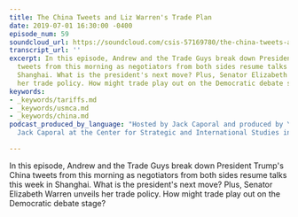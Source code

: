 ```yaml
---
title: The China Tweets and Liz Warren's Trade Plan
date: 2019-07-01 16:30:00 -0400
episode_num: 59
soundcloud_url: https://soundcloud.com/csis-57169780/the-china-tweets-and-liz-warrens-trade-plan
transcript_url: ''
excerpt: In this episode, Andrew and the Trade Guys break down President Trump's China
  tweets from this morning as negotiators from both sides resume talks this week in
  Shanghai. What is the president's next move? Plus, Senator Elizabeth Warren unveils
  her trade policy. How might trade play out on the Democratic debate stage?
keywords:
- _keywords/tariffs.md
- _keywords/usmca.md
- _keywords/china.md
podcast_produced_by_language: "Hosted by Jack Caporal and produced by Yumi Araki and
  Jack Caporal at the Center for Strategic and International Studies in Washington.\n\n"

---
```

In this episode, Andrew and the Trade Guys break down President Trump's China tweets from this morning as negotiators from both sides resume talks this week in Shanghai. What is the president's next move? Plus, Senator Elizabeth Warren unveils her trade policy. How might trade play out on the Democratic debate stage?